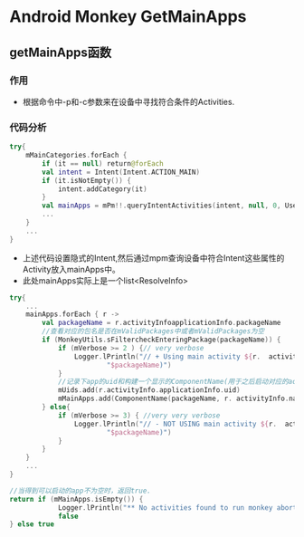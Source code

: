 # Android Monkey GetMainApps


## getMainApps函数

### 作用
- 根据命令中-p和-c参数来在设备中寻找符合条件的Activities.


### 代码分析
```kotlin
try{
    mMainCategories.forEach {
        if (it == null) return@forEach
        val intent = Intent(Intent.ACTION_MAIN)
        if (it.isNotEmpty()) {
            intent.addCategory(it)
        }
        val mainApps = mPm!!.queryIntentActivities(intent, null, 0, UserHandle.myUserId()) 
        ...      
    }
    ...
}
```
- 上述代码设置隐式的Intent,然后通过mpm查询设备中符合Intent这些属性的Activity放入mainApps中。
- 此处mainApps实际上是一个list\<ResolveInfo\>

```kotlin
try{
    ...
    mainApps.forEach { r ->
        val packageName = r.activityInfoapplicationInfo.packageName
        //查看对应的包名是否在mValidPackages中或者mValidPackages为空
        if (MonkeyUtils.sFiltercheckEnteringPackage(packageName)) {
            if (mVerbose >= 2 ) {// very verbose
                Logger.lPrintln("// + Using main activity ${r.  activityInfo.name} from package " +
                        "$packageName)")
            }
            //记录下app的uid和构建一个显示的ComponentName(用于之后启动对应的activity)
            mUids.add(r.activityInfo.applicationInfo.uid)
            mMainApps.add(ComponentName(packageName, r. activityInfo.name))
        } else{
            if (mVerbose >= 3) { //very very verbose
                Logger.lPrintln("// - NOT USING main activity ${r.  activityInfo.name} from package" +
                        "$packageName)")
            }
        }
    }
    ...
}

```

```kotlin
//当得到可以启动的app不为空时，返回true.
return if (mMainApps.isEmpty()) {
            Logger.lPrintln("** No activities found to run monkey aborted")
            false
} else true
```
